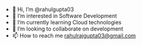 - 👋 Hi, I’m @rahulgupta03
- 👀 I’m interested in Software Development
- 🌱 I’m currently learning Cloud technologies
- 💞️ I’m looking to collaborate on development
- 📫 How to reach me rahulrajgupta03@gmail.com

<!---
rahulgupta03/rahulgupta03 is a ✨ special ✨ repository because its `README.md` (this file) appears on your GitHub profile.
You can click the Preview link to take a look at your changes.
--->
